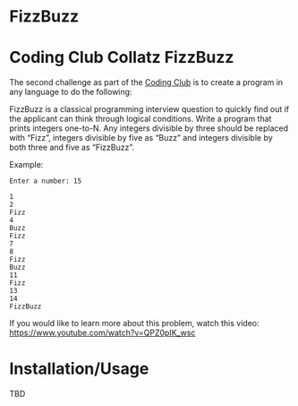 # FizzBuzz

# Coding Club Collatz FizzBuzz

The second challenge as part of the [Coding Club](https://teams.microsoft.com/l/team/19%3aQjxVFz5CwSOZ0nKM9tUXDfMh5xLaqD_Jn5hwdVgqEEs1%40thread.tacv2/conversations?groupId=1a34467b-4e60-461c-a845-202847e59a20&tenantId=1b16ab3e-b8f6-4fe3-9f3e-2db7fe549f6a) is to create a program in any language to do the following:

FizzBuzz is a classical programming interview question to quickly find out if the applicant can think through logical conditions.  Write a program that prints integers one-to-N.  Any integers divisible by three should be replaced with “Fizz”, integers divisible by five as “Buzz” and integers divisible by both three and five as “FizzBuzz”. 

 Example:  

 ```
Enter a number: 15 

1 
2 
Fizz 
4 
Buzz 
Fizz 
7 
8 
Fizz 
Buzz 
11 
Fizz 
13 
14 
FizzBuzz 
```

If you would like to learn more about this problem, watch this video: https://www.youtube.com/watch?v=QPZ0pIK_wsc 

 # Installation/Usage

 TBD